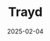 ---  
layout: startup_page  
title: "Trayd"  
id: "buildtrayd.com"  
permalink: "/traydbuildtrayd.com02042025/"  
website: "https://www.buildtrayd.com/"  
funding_round: "Seed"  
funding_amount: "$4.5M"  
investors: "Suffolk Technologies, Bloomberg Beta, Y Combinator"  
about: "Trayd is a construction payroll and compliance software designed for specialty contractors. The all-in-one back-office platform offers payroll, scheduling, field tracking, HR, and accounting tools, automating tasks and centralizing data to address the complex challenges builders face."  
markets: "Construction Tech, SaaS"  
hq: "New York, New York, United States"  
founded_year: "2021"  
linkedin: "https://www.linkedin.com/company/traydinc"  
twitter: ""  
instagram: ""  
facebook: ""  
crunchbase: "https://www.crunchbase.com/organization/trayd"  
pitchbook: ""  

date_display: "04-Feb-2025"  
date: "2025-02-04"

# SEO Optimization  
meta_title: "Trayd - Seed Funding ($4.5M)"  
meta_description: "Trayd, Trayd is a construction payroll and compliance software designed for specialty contractors. The all-in-one back-office platform offers payroll, schedu..."  
meta_keywords: "Trayd, Construction Tech, SaaS, Seed funding"  
canonical_url: "https://startup.projectstartups.com/traydbuildtrayd.com02042025/"  
---